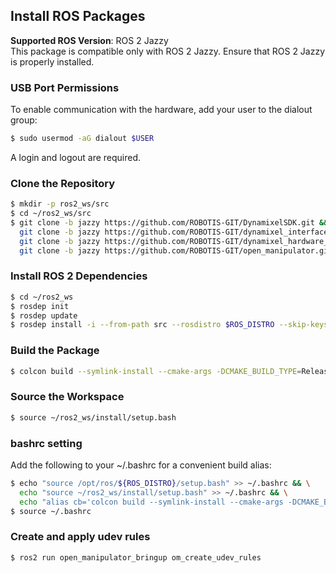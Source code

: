 ## Install ROS Packages

**Supported ROS Version**: ROS 2 Jazzy  
This package is compatible only with ROS 2 Jazzy. Ensure that ROS 2 Jazzy is properly installed.

### USB Port Permissions
To enable communication with the hardware, add your user to the dialout group:

```bash
$ sudo usermod -aG dialout $USER
```
A login and logout are required.

<!-- #### (Optional) Install Intel RealSense ROS Wrapper

If you plan to use Intel RealSense cameras with OMX, please follow the official instructions for installing and using the [RealSense ROS wrapper](https://github.com/IntelRealSense/realsense-ros).

This will ensure you have the latest and most compatible version for your system and camera. -->

### Clone the Repository

```bash
$ mkdir -p ros2_ws/src
$ cd ~/ros2_ws/src
$ git clone -b jazzy https://github.com/ROBOTIS-GIT/DynamixelSDK.git && \
  git clone -b jazzy https://github.com/ROBOTIS-GIT/dynamixel_interfaces.git && \
  git clone -b jazzy https://github.com/ROBOTIS-GIT/dynamixel_hardware_interface.git && \
  git clone -b jazzy https://github.com/ROBOTIS-GIT/open_manipulator.git
```

### Install ROS 2 Dependencies

```bash
$ cd ~/ros2_ws
$ rosdep init
$ rosdep update
$ rosdep install -i --from-path src --rosdistro $ROS_DISTRO --skip-keys="librealsense2 dynamixel_hardware_interface dynamixel_interfaces dynamixel_sdk open_manipulator" -y
```

### Build the Package

```bash
$ colcon build --symlink-install --cmake-args -DCMAKE_BUILD_TYPE=Release
```

### Source the Workspace

```bash
$ source ~/ros2_ws/install/setup.bash
```

### bashrc setting 
Add the following to your ~/.bashrc for a convenient build alias:

```bash
$ echo "source /opt/ros/${ROS_DISTRO}/setup.bash" >> ~/.bashrc && \
  echo "source ~/ros2_ws/install/setup.bash" >> ~/.bashrc && \
  echo "alias cb='colcon build --symlink-install --cmake-args -DCMAKE_BUILD_TYPE=Release'" >> ~/.bashrc
$ source ~/.bashrc
```

### Create and apply udev rules

```bash
$ ros2 run open_manipulator_bringup om_create_udev_rules
```